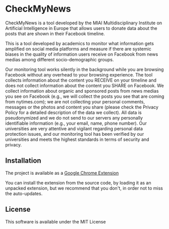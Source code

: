 # CheckMyNews


CheckMyNews is a tool developed by the MIAI Multidisciplinary Institute on Artificial Intelligence in Europe that allows users to donate data about the posts that are shown in their Facebook timeline. 

This is a tool developed by academics to monitor what information gets amplified on social media platforms and measure if there are systemic biases in the quality of information users receive on Facebook from news medias among different socio-demographic groups.  

Our monitoring tool works silently in the background while you are browsing Facebook without any overhead to your browsing experience. The tool collects information about the content you RECEIVE on your timeline and does not collect information about the content you SHARE on Facebook. We collect information about organic and sponsored posts from news medias you see on Facebook (e.g., we will collect the posts you see that are coming from nytimes.com); we are not collecting your personal comments, messages or the photos and content you share (please check the Privacy Policy for a detailed description of the data we collect). All data is pseudonymized and we do not send to our servers any personally identifiable information (e.g., your email, name, phone number). Our universities are very attentive and vigilant regarding personal data protection issues, and our monitoring tool has been verified by our universities and meets the highest standards in terms of security and privacy. 

## Installation

The project is available as a [Google Chrome Extension](https://chrome.google.com/webstore/detail/social-media-monitorstud/kholbekkejbhnccjnckjnmjolngcghif/related?hl=fr&authuser=2)

You can install the extension from the source code, by loading it as an unpacked extension, but we recommend that you don't, in order not to miss the auto-updates.



## License

This software is available under the MIT License


